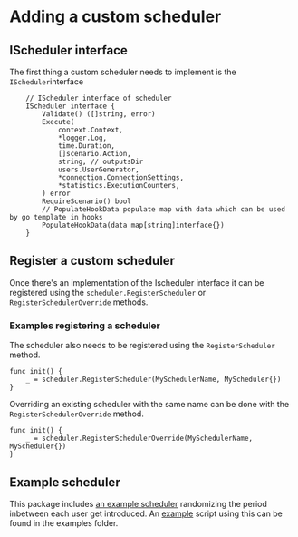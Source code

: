 # Adding a custom scheduler

## IScheduler interface

The first thing a custom scheduler needs to implement is the `IScheduler`interface

```golang
	// IScheduler interface of scheduler
	IScheduler interface {
		Validate() ([]string, error)
		Execute(
			context.Context,
			*logger.Log,
			time.Duration,
			[]scenario.Action,
			string, // outputsDir
			users.UserGenerator,
			*connection.ConnectionSettings,
			*statistics.ExecutionCounters,
		) error
		RequireScenario() bool
		// PopulateHookData populate map with data which can be used by go template in hooks
		PopulateHookData(data map[string]interface{})
	}
```

## Register a custom scheduler

Once there's an implementation of the Ischeduler interface it can be registered using the `scheduler.RegisterScheduler` or `RegisterSchedulerOverride` methods.

### Examples registering a scheduler

The scheduler also needs to be registered using the `RegisterScheduler` method.

```golang
func init() {
	_ = scheduler.RegisterScheduler(MySchedulerName, MyScheduler{})
}
```

Overriding an existing scheduler with the same name can be done with the `RegisterSchedulerOverride` method.

```golang
func init() {
	_ = scheduler.RegisterSchedulerOverride(MySchedulerName, MyScheduler{})
}
```

## Example scheduler

This package includes [an example scheduler](myscheduler.go) randomizing the period inbetween each user get introduced. An [example](examples/qlikcoresheetchanger.json) script using this can be found in the examples folder.
